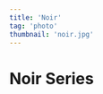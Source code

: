 ```yaml
---
title: 'Noir'
tag: 'photo'
thumbnail: 'noir.jpg'
---
```


# Noir Series

<image-loader height="overview_image_portrait" image="photo/noir"></image-loader>